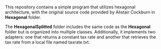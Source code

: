 This repository contains a simple program that utilizes hexagonal architecture, with the original source code provided by Alistair Cockburn in **Hexagonal** folder.

The **HexagonalSplitted** folder includes the same code as the **Hexagonal** folder but is organized into multiple classes.
Additionally, it implements two adapters: one that returns a constant tax rate and another that retrieves the tax rate from a local file named taxrate.txt.
